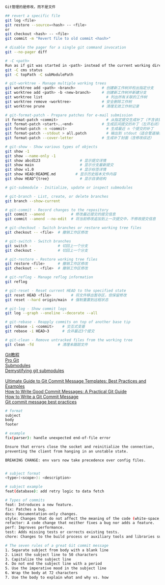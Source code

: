 ```bash

Git管理的是修改，而不是文件

## revert a specific file
git log <file>
git restore --source=<hash> -- <file>
or
git checkout <hash> -- <file>
git commit -m "Revert file to old commit <hash>"

# disable the pager for a single git command invocation
git --no-pager diff

# -C <path>
Run as if git was started in <path> instead of the current working directory.
git -C cms status
git -C topPath -C subModulePath

# git-worktree - Manage multiple working trees
git worktree add <path> <branch>      	    # 创建新工作树并检出指定分支
git worktree add <path> -b <new-branch>	    # 创建新工作树并新建分支
git worktree list	                          # 列出所有关联的工作树
git worktree remove <worktree>	            # 安全删除工作树
git worktree prune	                        # 清理无效工作树记录

# git-format-patch - Prepare patches for e-mail submission
it format-patch <commit>	                  # 从指定提交生成补丁（不含该提交）
git format-patch <start>..<end>	            # 生成区间提交的补丁（左开右闭）
git format-patch -n <commit>	              # 生成最近 n 个提交的补丁
git format-patch --stdout > all.patch	      # 输出到 stdout（适合管道操作）
git format-patch --cover-letter	            # 生成补丁封面（含修改综述）

# git-show - Show various types of objects
git show -1
git show --name-only -1
git show abcd123	              # 显示提交详情
git show main	                  # 显示分支最新提交
git show v1.0	                  # 显示标签详情
git show HEAD:README.md	        # 显示历史版本文件内容
git show HEAD^{tree}	          # 显示目录结构

# git-submodule - Initialize, update or inspect submodules

# git-branch - List, create, or delete branches
git branch --show-current

# git-commit - Record changes to the repository
git commit --amend            # 修改最近提交的提交信息
git commit --amend --no-edit  # 将当前修改追加到上一次提交中，不修改提交信息

# git-checkout - Switch branches or restore working tree files
git checkout -- <file>  # 撤销工作区修改​​

# git-switch - Switch branches
git switch -            # 切回上一个分支
git checkout -          # 切回上一个分支

# git-restore - Restore working tree files
git restore <file>      # 撤销工作区修改
git checkout -- <file>  # 撤销工作区修改​​

# git-reflog - Manage reflog information
git reflog

# git-reset - Reset current HEAD to the specified state
git reset HEAD <file>         # 将文件移出暂存区，但保留修改
git reset --hard origin/main  # 强制重置到远程状态​

# git-log - Show commit logs
git log --graph --oneline --decorate --all

# git-rebase - Reapply commits on top of another base tip
git rebase -i <commit>    # 交互式变基
git rebase -i HEAD~3      # 合并最近3个提交

# git-clean - Remove untracked files from the working tree
git clean -fd           # ​​清理未跟踪文件
```

[Git教程](https://www.liaoxuefeng.com/wiki/896043488029600)  
[Pro Git](https://git-scm.com/book/zh/v2/)  
[Submodules](https://git-scm.com/book/en/v2/Git-Tools-Submodules)  
[Demystifying git submodules](https://www.cyberdemon.org/2024/03/20/submodules.html)  
[]()  
[Ultimate Guide to Git Commit Message Templates: Best Practices and Examples](https://axolo.co/blog/p/git-commit-messages-best-practices-examples)  
[How to Write Good Commit Messages: A Practical Git Guide](https://www.freecodecamp.org/news/writing-good-commit-messages-a-practical-guide/)  
[How to Write a Git Commit Message](https://cbea.ms/git-commit/)  
[Git commit message best practices](https://graphite.dev/guides/git-commit-message-best-practices)  
```bash
# format
subject
body
footer

# example
fix(parser): handle unexpected end-of-file error

Ensure that errors close the socket and reinitialize the connection,
preventing the client from hanging in an unstable state.

BREAKING CHANGE: env vars now take precedence over config files.


# subject format
<type>(<scope>): <description>

# subject example
feat(database): add retry logic to data fetch

# Types of commits
feat: Introduces a new feature.
fix: Patches a bug.
docs: Documentation-only changes.
style: Changes that do not affect the meaning of the code (white-space, formatting, etc).
refactor: A code change that neither fixes a bug nor adds a feature.
perf: Improves performance.
test: Adds missing tests or corrects existing tests.
chore: Changes to the build process or auxiliary tools and libraries such as documentation generation.

# The seven rules of a great Git commit message
1. Separate subject from body with a blank line
2. Limit the subject line to 50 characters
3. Capitalize the subject line
4. Do not end the subject line with a period
5. Use the imperative mood in the subject line
6. Wrap the body at 72 characters
7. Use the body to explain what and why vs. how
```